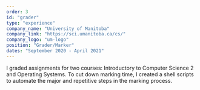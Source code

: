 ```yaml
---
order: 3
id: "grader"
type: "experience"
company_name: "University of Manitoba"
company_link: "https://sci.umanitoba.ca/cs/"
company_logo: "um-logo"
position: "Grader/Marker"
dates: "September 2020 - April 2021"
---
```


I graded assignments for two courses: Introductory to Computer Science 2 and Operating Systems. To cut down marking time, I created a shell scripts to automate the major and repetitive steps in the marking process.